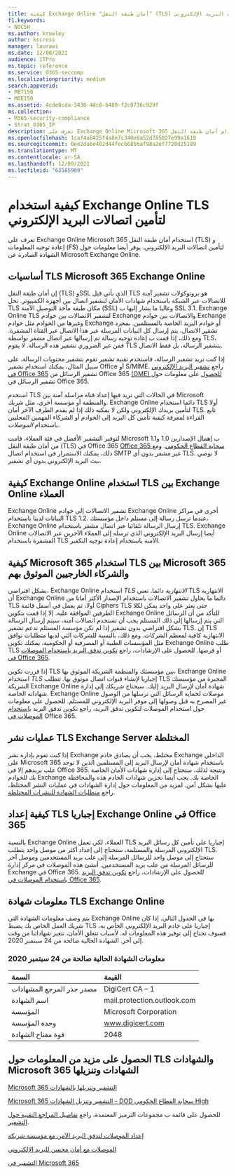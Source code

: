 ```yaml
---
title: كيفية Exchange Online "أمان طبقة النقل" (TLS) لتأمين اتصالات البريد الإلكتروني
f1.keywords:
- NOCSH
ms.author: krowley
author: kccross
manager: laurawi
ms.date: 12/08/2021
audience: ITPro
ms.topic: reference
ms.service: O365-seccomp
ms.localizationpriority: medium
search.appverid:
- MET150
- MOE150
ms.assetid: 4cde0cda-3430-4dc0-b489-f2c0736c929f
ms.collection:
- M365-security-compliance
- Strat_O365_IP
description: تعرف على Exchange Online Microsoft 365 استخدام أمان طبقة النقل (TLS) و إعادة توجيه المعلومات (FS) لتأمين اتصالات البريد الإلكتروني. احصل أيضا على معلومات حول الشهادة الصادرة عن Microsoft Exchange Online.
ms.openlocfilehash: 1caf4a8425f4a8e7c340e8a52d785027e99a1618
ms.sourcegitcommit: 0ee2dabe402d44fecb6856af98a2ef7720d25189
ms.translationtype: MT
ms.contentlocale: ar-SA
ms.lasthandoff: 12/09/2021
ms.locfileid: "63565909"
---
```

# <a name="how-exchange-online-uses-tls-to-secure-email-connections"></a>كيفية استخدام Exchange Online TLS لتأمين اتصالات البريد الإلكتروني

تعرف على Exchange Online Microsoft 365 استخدام أمان طبقة النقل (TLS) و إعادة توجيه المعلومات (FS) لتأمين اتصالات البريد الإلكتروني. يوفر أيضا معلومات حول الشهادة الصادرة عن Microsoft Exchange Online.
  
## <a name="tls-basics-for-microsoft-365-and-exchange-online"></a>أساسيات TLS Microsoft 365 Exchange Online

إن أمان طبقة النقل (TLS) وSSL الذي يأتي قبل TLS هو بروتوكولات تشفير آمنة للاتصالات عبر الشبكة باستخدام شهادات الأمان لتشفير اتصال بين أجهزة الكمبيوتر. تحل TLS مكان طبقة مآخذ التوصيل الآمنة (SSL) وغالبا ما يشار إليها ب SSL 3.1. Exchange Online TLS لتشفير الاتصالات بين خوادم Exchange والاتصالات بين خوادم Exchange وغيرها من الخوادم مثل خوادم Exchange أو خوادم البريد الخاصة بالمستلمين. بمجرد تشفير الاتصال، يتم إرسال كل البيانات المرسلة عبر هذا الاتصال عبر القناة المشفرة. ومع ذلك، إذا قمت ب إعادة توجيه رسالة تم إرسالها عبر اتصال مشفر بواسطة TLS، فمن غير الضروري تشفير هذه الرسالة. لا يقوم TLS بتشفير الرسالة، بل فقط الاتصال.
  
إذا كنت تريد تشفير الرسالة، فاستخدم تقنية تشفير تقوم بتشفير محتويات الرسالة. على سبيل المثال، يمكنك استخدام تشفير Office أو S/MIME. راجع [تشفير البريد الإلكتروني في Office 365](email-encryption.md) تشفير الرسائل من Office 365 [(OME) للحصول](ome.md) على معلومات حول تشفير الرسائل في Office 365.
  
استخدم TLS في الحالات التي تريد فيها إعداد قناة مراسلة آمنة بين Microsoft والمنظمة أو مؤسسة أخرى، مثل شريك. Exchange Online دائما استخدام TLS أولا لتأمين بريدك الإلكتروني ولكن لا يمكنه ذلك إذا لم يقدم الطرف الآخر أمان TLS. تابع القراءة لمعرفة كيفية تأمين كل البريد إلى الخوادم أو الشركاء المهمين المحليين باستخدام *الموصلات*.

لتوفير التشفير الأفضل في فئة العملاء، قامت Microsoft ب إهمال الإصدارين 1.0 و1.1 من أمان طبقة النقل (TLS) في Office 365 [Office 365 سحابة القطاع الحكومي](tls-1-2-in-office-365-gcc.md).[](tls-1.0-and-1.1-deprecation-for-office-365.md) ومع ذلك، يمكنك الاستمرار في استخدام اتصال SMTP غير مشفر بدون أي TLS. لا نوصي ببث البريد الإلكتروني بدون أي تشفير.  
  
## <a name="how-exchange-online-uses-tls-between-exchange-online-customers"></a>كيفية Exchange Online استخدام TLS بين Exchange Online العملاء

Exchange Online تشفير الاتصالات إلى خوادم Exchange Online أخرى في مراكز البيانات لدينا باستخدام TLS 1.2. عندما ترسل رسالة إلى مستلم داخل مؤسستك، Exchange Online إرسال الرسالة تلقائيا عبر اتصال مشفر باستخدام TLS. Exchange Online أيضا إرسال البريد الإلكتروني الذي ترسله إلى العملاء الآخرين عبر الاتصالات المشفرة باستخدام TLS الآمنة باستخدام إعادة توجيه التكفير.
  
## <a name="how-microsoft-365-uses-tls-between-microsoft-365-and-external-trusted-partners"></a>كيفية Microsoft 365 استخدام TLS بين Microsoft 365 والشركاء الخارجيين الموثوق بهم

بشكل افتراضي، Exchange Online استخدام *TLS الانتهازية* دائما. تعني TLS الانتهازية أن Exchange Online دائما ما يحاول تشفير الاتصالات باستخدام الإصدار الأكثر أمانا من TLS أولا، ثم يعمل في أسفل قائمة Ciphers TLS حتى يعثر على واحد يمكن لكلا الطرفين الموافقة عليه. إلا إذا قمت بتكوين Exchange Online للتأكد من أن الرسائل التي يتم إرسالها إلى ذلك المستلم يجب أن تستخدم اتصالات آمنة، سيتم إرسال الرسالة بشكل افتراضي بدون تشفير إذا لم تكن مؤسسة المستلم تدعم تشفير TLS. إن TLS الانتهازية كافية لمعظم الشركات. ومع ذلك، بالنسبة للشركات التي لديها متطلبات توافق مثل المؤسسات الطبية أو المصرفية أو الحكومية، يمكنك تكوين Exchange Online طلب TLS أو فرضها. للحصول على الإرشادات، راجع [تكوين تدفق البريد باستخدام الموصلات في Office 365](/exchange/mail-flow-best-practices/use-connectors-to-configure-mail-flow/use-connectors-to-configure-mail-flow).
  
إذا قررت تكوين TLS بين مؤسستك والمنظمة الشريكة الموثوق بها، Exchange Online استخدام *TLS* إجباريا لإنشاء قنوات اتصال موثوق بها. تتطلب TLS المجبرة من مؤسستك الشريكة Exchange Online شهادة أمان لإرسال البريد إليك. سيحتاج شريكك إلى إدارة شهاداته الخاصة. Exchange Online موصلات لحماية الرسائل التي ترسلها من الوصول غير المصرح به قبل وصولها إلى موفر البريد الإلكتروني للمستلم. للحصول على معلومات حول استخدام الموصلات لتكوين تدفق البريد، راجع تكوين تدفق البريد [باستخدام الموصلات في](/exchange/mail-flow-best-practices/use-connectors-to-configure-mail-flow/use-connectors-to-configure-mail-flow) Office 365.
  
## <a name="tls-and-hybrid-exchange-server-deployments"></a>عمليات نشر TLS Exchange Server المختلطة

إذا كنت تقوم بإدارة نشر Exchange مختلط، يجب أن يصادق خادم Exchange الداخلي على Microsoft 365 باستخدام شهادة أمان لإرسال البريد إلى المستلمين الذين لا توجد علب بريدهم إلا في Office 365. ونتيجة لذلك، ستحتاج إلى إدارة شهادات الأمان الخاصة بك للخوادم Exchange الخاصة بك. يجب أيضا تخزين شهادات الخادم هذه والمحافظة عليها بشكل آمن. لمزيد من المعلومات حول إدارة الشهادات في عمليات النشر المختلط، راجع [متطلبات الشهادة للنشرات المختلطة](/exchange/certificate-requirements).
  
## <a name="how-to-set-up-forced-tls-for-exchange-online-in-office-365"></a>كيفية إعداد TLS إجباريا Exchange Online في Office 365

بالنسبة Exchange Online العملاء، لكي تعمل TLS إجباريا على تأمين كل رسائل البريد الإلكتروني المرسلة والمستلمة، ستحتاج إلى إعداد أكثر من موصل واحد يتطلب TLS. ستحتاج إلى موصل واحد للرسائل المرسلة إلى علب بريد المستخدمين وموصل آخر للرسائل المرسلة من علب بريد المستخدمين. أنشئ هذه الموصلات في مركز إدارة Exchange في Office 365. للحصول على الإرشادات، راجع [تكوين تدفق البريد باستخدام الموصلات في Office 365](/exchange/mail-flow-best-practices/use-connectors-to-configure-mail-flow/use-connectors-to-configure-mail-flow).

## <a name="tls-certificate-information-for-exchange-online"></a>معلومات شهادة TLS Exchange Online

يتم وصف معلومات الشهادة التي Exchange Online بها في الجدول التالي. إذا كان شريك العمل الخاص بك يضبط TLS إجباريا على خادم البريد الإلكتروني الخاص به، فسوف تحتاج إلى توفير هذه المعلومات له. لأسباب تتعلق الأمان، تتغير شهاداتنا من وقت إلى آخر. الشهادة الحالية صالحة من 24 سبتمبر 2020.

### <a name="current-certificate-information-valid-from-september-24-2020"></a>معلومات الشهادة الحالية صالحة من 24 سبتمبر 2020
  
| السمة | القيمة |
|:-----|:-----|
|مصدر جذر المرجع المشهادات|DigiCert CA – 1|
|اسم الشهادة|mail.protection.outlook.com|
|المؤسسة|Microsoft Corporation|
|وحدة المؤسسة|www.digicert.com|
|قوة مفتاح الشهادة|2048|

## <a name="get-more-information-about-tls-certificates-and-microsoft-365-and-download-certificates"></a>الحصول على مزيد من المعلومات حول TLS والشهادات Microsoft 365 الشهادات وتنزيلها

[Microsoft 365 التشفير وتنزيلها بالشهادات](encryption-office-365-certificate-chains.md)

[Microsoft 365 التشفير وتنزيل الشهادات - DOD سحابة القطاع الحكومي High](encryption-office-365-certificate-chains-itar.md)

للحصول على قائمة ب مجموعات الترميز المعتمدة، راجع [تفاصيل المراجع التقنية حول التشفير](technical-reference-details-about-encryption.md).
  
[إعداد الموصلات لتدفق البريد الآمن مع مؤسسة شريكة](/exchange/mail-flow-best-practices/use-connectors-to-configure-mail-flow/set-up-connectors-for-secure-mail-flow-with-a-partner)
  
[الموصلات مع أمان محسن للبريد الإلكتروني](/previous-versions/exchange-server/exchange-150/dn942516(v=exchg.150))
  
[التشفير في Microsoft 365](encryption.md)
